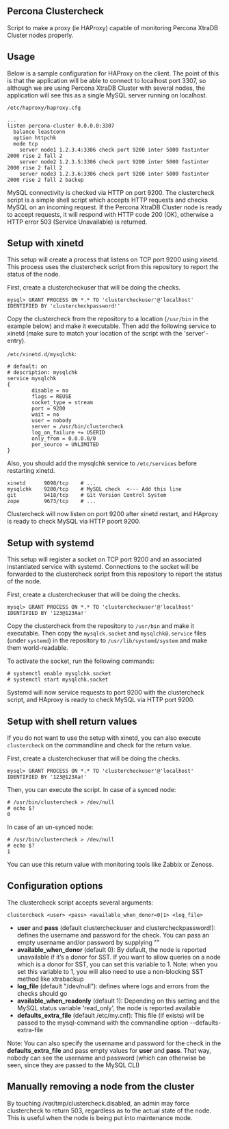 ## Percona Clustercheck ##

Script to make a proxy (ie HAProxy) capable of monitoring Percona XtraDB Cluster nodes properly.

## Usage ##
Below is a sample configuration for HAProxy on the client. The point of this is that the application will be able to connect to localhost port 3307, so although we are using Percona XtraDB Cluster with several nodes, the application will see this as a single MySQL server running on localhost.

`/etc/haproxy/haproxy.cfg`

    ...
    listen percona-cluster 0.0.0.0:3307
      balance leastconn
      option httpchk
      mode tcp
        server node1 1.2.3.4:3306 check port 9200 inter 5000 fastinter 2000 rise 2 fall 2
        server node2 1.2.3.5:3306 check port 9200 inter 5000 fastinter 2000 rise 2 fall 2
        server node3 1.2.3.6:3306 check port 9200 inter 5000 fastinter 2000 rise 2 fall 2 backup

MySQL connectivity is checked via HTTP on port 9200. The clustercheck script is a simple shell script which accepts HTTP requests and checks MySQL on an incoming request. If the Percona XtraDB Cluster node is ready to accept requests, it will respond with HTTP code 200 (OK), otherwise a HTTP error 503 (Service Unavailable) is returned.

## Setup with xinetd ##
This setup will create a process that listens on TCP port 9200 using xinetd. This process uses the clustercheck script from this repository to report the status of the node.

First, create a clustercheckuser that will be doing the checks.

    mysql> GRANT PROCESS ON *.* TO 'clustercheckuser'@'localhost' IDENTIFIED BY 'clustercheckpassword!'

Copy the clustercheck from the repository to a location (`/usr/bin` in the example below) and make it executable. Then add the following service to xinetd (make sure to match your location of the script with the 'server'-entry).

`/etc/xinetd.d/mysqlchk`:

    # default: on
    # description: mysqlchk
    service mysqlchk
    {
            disable = no
            flags = REUSE
            socket_type = stream
            port = 9200
            wait = no
            user = nobody
            server = /usr/bin/clustercheck
            log_on_failure += USERID
            only_from = 0.0.0.0/0
            per_source = UNLIMITED
    }

Also, you should add the mysqlchk service to `/etc/services` before restarting xinetd.

    xinetd      9098/tcp    # ...
    mysqlchk    9200/tcp    # MySQL check  <--- Add this line
    git         9418/tcp    # Git Version Control System
    zope        9673/tcp    # ...

Clustercheck will now listen on port 9200 after xinetd restart, and HAproxy is ready to check MySQL via HTTP poort 9200.

## Setup with systemd ##
This setup will register a socket on TCP port 9200 and an associated instantiated service with systemd. Connections to the socket will be forwarded to the clustercheck script from this repository to report the status of the node.

First, create a clustercheckuser that will be doing the checks.

    mysql> GRANT PROCESS ON *.* TO 'clustercheckuser'@'localhost' IDENTIFIED BY '123@123Aa!'

Copy the clustercheck from the repository to `/usr/bin` and make it executable. Then copy the `mysqlck.socket` and `mysqlchk@.service` files (under `systemd`) in the repository to `/usr/lib/systemd/system` and make them world-readable.

To activate the socket, run the following commands:

    # systemctl enable mysqlchk.socket
    # systemctl start mysqlchk.socket

Systemd will now service requests to port 9200 with the clustercheck script, and HAproxy is ready to check MySQL via HTTP port 9200.

## Setup with shell return values ##
If you do not want to use the setup with xinetd, you can also execute `clustercheck` on the commandline and check for the return value.

First, create a clustercheckuser that will be doing the checks.

    mysql> GRANT PROCESS ON *.* TO 'clustercheckuser'@'localhost' IDENTIFIED BY '123@123Aa!'

Then, you can execute the script. In case of a synced node:

    # /usr/bin/clustercheck > /dev/null
    # echo $?
    0

In case of an un-synced node:

    # /usr/bin/clustercheck > /dev/null
    # echo $?
    1

You can use this return value with monitoring tools like Zabbix or Zenoss.

## Configuration options ##
The clustercheck script accepts several arguments:

    clustercheck <user> <pass> <available_when_donor=0|1> <log_file>

- **user** and **pass** (default clustercheckuser and clustercheckpassword!): defines the username and password for the check. You can pass an empty username and/or password by supplying ""
- **available_when_donor** (default 0): By default, the node is reported unavailable if it’s a donor for SST. If you want to allow queries on a node which is a donor for SST, you can set this variable to 1. Note: when you set this variable to 1, you will also need to use a non-blocking SST method like xtrabackup
- **log_file** (default "/dev/null"): defines where logs and errors from the checks should go
- **available_when_readonly** (default 1): Depending on this setting and the MySQL status variable 'read_only', the node is reported available
- **defaults_extra_file** (default /etc/my.cnf): This file (if exists) will be passed to the mysql-command with the commandline option --defaults-extra-file

Note: You can also specify the username and password for the check in the **defaults_extra_file** and pass empty values for **user** and **pass**. That way, nobody can see the username and password (which can otherwise be seen, since they are passed to the MySQL CLI)

## Manually removing a node from the cluster ##

By touching /var/tmp/clustercheck.disabled, an admin may force clustercheck to return 503, regardless as to the actual state of the node. This is useful when the node is being put into maintenance mode.
